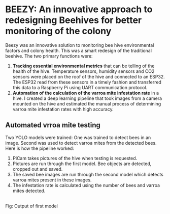 # BEEZY: An innovative approach to redesigning Beehives for better monitoring of the colony
Beezy was an innovative solution to monitoring bee hive environmental factors and colony health. This was a smart redesign of the traditional beehive. The two primary functions were:<br>
1. **Tracking essential environmental metrics** that can be telling of the health of the hive. Temperature sensors, humidity sensors and CO2 sensors were placed on the roof of the hive and connected to an ESP32. The ESP32 read from these sensors in a timely fashion and transferred this data to a Raspberry Pi using UART communication protocol.
2. **Automation of the calculation of the varroa mite infestation rate** in a hive. I created a deep learning pipeline that took images from a camera mounted on the hive and estimated the manual process of determining varroa mite infestation rates with high accuracy.<br>

## Automated vrroa mite testing
Two YOLO models were trained: One was trained to detect bees in an image. Second was used to detect varroa mites from the detected bees. Here is how the pipeline worked:

1. PiCam takes pictures of the hive when testing is requested.
2. Pictures are run through the first model. Bee objects are detected, cropped out and saved.
3. The saved bee images are run through the second model which detects varroa mites present in these images.
4. The infestation rate is calculated using the number of bees and varroa mites detected.<br><br>
<div align="center> Fig: Algorithm for calculating varroa mite infestation rate</div><br>
<div align="center>Fig: Output of first model</div><br>
<div align="center>_Fig: Output of second model_</div><br>

I created a simple GUI that the user could use to monitor the metrics and run tests whenever they choose to.
_Fig: GUI_
